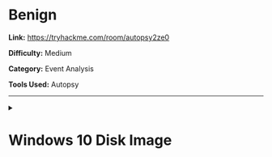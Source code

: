# Benign


**Link:** https://tryhackme.com/room/autopsy2ze0

**Difficulty:** Medium

**Category:** Event Analysis

**Tools Used:** Autopsy

-----



<details close >
<summary> <h1> Windows 10 Disk Image</h1></summary>
<be>


Before answering the questions, open the `Tryhackme.aut` file in autopsy. 

![Screenshot from 2023-10-10 09-20-24](https://github.com/HelsNetwork/CTF-writeups/assets/87879515/033aa0a5-d48c-43d7-8621-3293eb49e25c)



## Answer the questions below

**Q1: What is the MD5 hash of the E01 image?**

In the right panel click `HASAN2.E01` then `file metadata`. 

![Screenshot from 2023-10-10 09-25-10](https://github.com/HelsNetwork/CTF-writeups/assets/87879515/b8abb967-c71a-4513-9105-d8145caafa42)


**Q2: What is the computer account name?**

On the left panel click the `Operating System Operation` then `system`.

![Screenshot from 2023-10-10 09-51-15](https://github.com/HelsNetwork/CTF-writeups/assets/87879515/75d127f8-5cea-4bb0-8294-945b89361121)



**Q3: List all the user accounts. (alphabetical order)**

First, open `HASAN2.E01`, then navigate to `vol3 (NTFS / exFAT (0x07): 104448-126759028)`. Inside this volume, locate the Users folder, where you'll find the eight user accounts.

![Screenshot from 2023-10-10 09-46-01](https://github.com/HelsNetwork/CTF-writeups/assets/87879515/dfbb87c1-68ef-480f-9f32-2f703e9f1ce5)


**Q4: Who was the last user to log into the computer?**

Select the timeline tool and navigate to the list tab. Scroll all the way down.

![Screenshot from 2023-10-10 10-04-41](https://github.com/HelsNetwork/CTF-writeups/assets/87879515/7f156959-a4ce-413d-8ba9-8180e8a57c90)


**Q5: What was the IP address of the computer?**

Check `Look@LAN` in `Program Files(x86)` files.

![Screenshot from 2023-10-10 10-45-28](https://github.com/HelsNetwork/CTF-writeups/assets/87879515/13c39e87-9772-48f5-b172-01e66861842d)


**Q6: What was the MAC address of the computer? (XX-XX-XX-XX-XX-XX)**

In the same file, you'll find the MAC address.

![Screenshot from 2023-10-10 10-55-18](https://github.com/HelsNetwork/CTF-writeups/assets/87879515/c5537af2-4ab3-4e00-81dd-602c16222164)


**Q7: What is the name of the network card on this computer?**

Search for `Networkcards` in the keyword search.

![Screenshot from 2023-10-10 12-32-37](https://github.com/HelsNetwork/CTF-writeups/assets/87879515/6490e739-e80d-44b3-bede-7df59fa80228)



**Q8: What is the name of the network monitoring tool?**

Search for `network monitoring` in the keyword search. 


![Screenshot from 2023-10-10 12-42-35](https://github.com/HelsNetwork/CTF-writeups/assets/87879515/86b28869-cc0b-4668-bc26-9ad519b3decc)



**Q9: A user bookmarked a Google Maps location. What are the coordinates of the location?**

Search for `Google Maps` in the keyword search then look for `Web Bookmarks Artificate`. 

![Screenshot from 2023-10-10 11-12-13](https://github.com/HelsNetwork/CTF-writeups/assets/87879515/a67cbbbe-8821-470f-9d22-70a47058468c)


**Q10: A user has his full name printed on his desktop wallpaper. What is the user's full name?**

Check Joshwa's download file.

![Screenshot from 2023-10-10 12-59-39](https://github.com/HelsNetwork/CTF-writeups/assets/87879515/d35fe7e0-6022-45a2-8c12-da0cef296df5)


**Q10: A user had a file on her desktop. It had a flag but she changed the flag using PowerShell. What was the first flag?**

After checking some of the user’s Desktops, I located the flag within the Shreya user’s Desktop directory.

![Screenshot from 2023-10-10 13-09-56](https://github.com/HelsNetwork/CTF-writeups/assets/87879515/b6cca7ef-6b2d-4f4f-a8c2-030ee044eed0)

 Now go to the `\shreya\APPDATA\Microsoft\Windows\PowerShell\PSReadLine\ConsoleHost_history.txt`

![Screenshot from 2023-10-10 13-17-25](https://github.com/HelsNetwork/CTF-writeups/assets/87879515/d398451b-f9fd-4985-a4c3-1ddfd5056574)


**Q11: The same user found an exploit to escalate privileges on the computer. What was the message to the device owner?**

Go back to the Desktop, there you'll find a file named `exploit.ps1`.

![Screenshot from 2023-10-10 13-23-18](https://github.com/HelsNetwork/CTF-writeups/assets/87879515/0d244038-17e2-4e0a-9cf2-118b08180c5b)


**Q12: 2 hack tools focused on passwords were found in the system. What are the names of these tools? (alphabetical order)**

We can find one of the hacking tools in the H4S4N’s Downloads folder.

![Screenshot from 2023-10-10 13-46-45](https://github.com/HelsNetwork/CTF-writeups/assets/87879515/d38085ae-63ee-4458-9e59-3371b9467b95)

The second one can be found in `C:\ProgramData\Microsoft\Windows Defender\Scans\History`

![Screenshot from 2023-10-10 13-53-21](https://github.com/HelsNetwork/CTF-writeups/assets/87879515/2e3c5d5e-4dab-4ae6-9baf-d296e2c14d7b)


**Q13: There is a YARA file on the computer. Inspect the file. What is the name of the author?**

When I first looked for files with the extension `.yar`, I came across one called `kiwi_passwords.yar.Ink`. Oddly, the author's name wasn't in this file.

![Screenshot from 2023-10-10 14-07-31](https://github.com/HelsNetwork/CTF-writeups/assets/87879515/930b8404-4b14-4d51-a447-3a133ff96221)

 But later, when I directly searched for the file named kiwi_passwords.yar, I found the author's name linked to it.

![Screenshot from 2023-10-10 14-10-03](https://github.com/HelsNetwork/CTF-writeups/assets/87879515/a7778064-3498-4891-822a-fb7883e62c96)


**Q14: One of the users wanted to exploit a domain controller with an MS-NRPC based exploit. What is the filename of the archive that you found? (include the spaces in your answer)**

If we look up MS-NRPC exploits, there are many results for the exploit known as Zerologon. Now search Zerologon in the keyword search.

![Screenshot from 2023-10-10 14-18-15](https://github.com/HelsNetwork/CTF-writeups/assets/87879515/6be07c58-bd5d-4ebe-9169-6e895e43756c)



</details>

